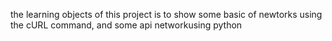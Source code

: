 the learning objects of this project is to show some basic of newtorks using the cURL command, and some api networkusing python
